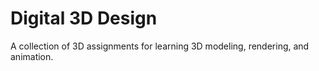 # Digital 3D Design

A collection of 3D assignments for learning 3D modeling, rendering, and animation.